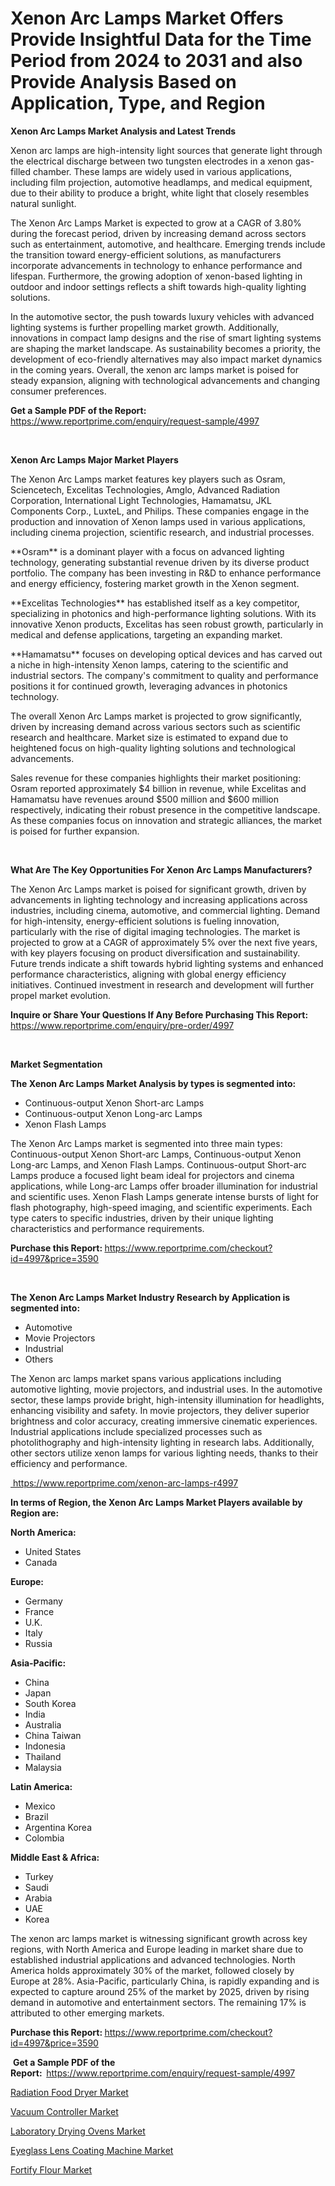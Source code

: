 <p><h1>Xenon Arc Lamps Market Offers Provide Insightful Data for the Time Period from 2024 to 2031 and also Provide Analysis Based on Application, Type, and Region</h1></p><p><strong>Xenon Arc Lamps Market Analysis and Latest Trends</strong></p>
<p><p>Xenon arc lamps are high-intensity light sources that generate light through the electrical discharge between two tungsten electrodes in a xenon gas-filled chamber. These lamps are widely used in various applications, including film projection, automotive headlamps, and medical equipment, due to their ability to produce a bright, white light that closely resembles natural sunlight.</p><p>The Xenon Arc Lamps Market is expected to grow at a CAGR of 3.80% during the forecast period, driven by increasing demand across sectors such as entertainment, automotive, and healthcare. Emerging trends include the transition toward energy-efficient solutions, as manufacturers incorporate advancements in technology to enhance performance and lifespan. Furthermore, the growing adoption of xenon-based lighting in outdoor and indoor settings reflects a shift towards high-quality lighting solutions.</p><p>In the automotive sector, the push towards luxury vehicles with advanced lighting systems is further propelling market growth. Additionally, innovations in compact lamp designs and the rise of smart lighting systems are shaping the market landscape. As sustainability becomes a priority, the development of eco-friendly alternatives may also impact market dynamics in the coming years. Overall, the xenon arc lamps market is poised for steady expansion, aligning with technological advancements and changing consumer preferences.</p></p>
<p><strong>Get a Sample PDF of the Report:&nbsp;</strong> <a href="https://www.reportprime.com/enquiry/request-sample/4997">https://www.reportprime.com/enquiry/request-sample/4997</a></p>
<p>&nbsp;</p>
<p><strong>Xenon Arc Lamps Major Market Players</strong></p>
<p><p>The Xenon Arc Lamps market features key players such as Osram, Sciencetech, Excelitas Technologies, Amglo, Advanced Radiation Corporation, International Light Technologies, Hamamatsu, JKL Components Corp., LuxteL, and Philips. These companies engage in the production and innovation of Xenon lamps used in various applications, including cinema projection, scientific research, and industrial processes.</p><p>**Osram** is a dominant player with a focus on advanced lighting technology, generating substantial revenue driven by its diverse product portfolio. The company has been investing in R&D to enhance performance and energy efficiency, fostering market growth in the Xenon segment.</p><p>**Excelitas Technologies** has established itself as a key competitor, specializing in photonics and high-performance lighting solutions. With its innovative Xenon products, Excelitas has seen robust growth, particularly in medical and defense applications, targeting an expanding market.</p><p>**Hamamatsu** focuses on developing optical devices and has carved out a niche in high-intensity Xenon lamps, catering to the scientific and industrial sectors. The company's commitment to quality and performance positions it for continued growth, leveraging advances in photonics technology.</p><p>The overall Xenon Arc Lamps market is projected to grow significantly, driven by increasing demand across various sectors such as scientific research and healthcare. Market size is estimated to expand due to heightened focus on high-quality lighting solutions and technological advancements.</p><p>Sales revenue for these companies highlights their market positioning: Osram reported approximately $4 billion in revenue, while Excelitas and Hamamatsu have revenues around $500 million and $600 million respectively, indicating their robust presence in the competitive landscape. As these companies focus on innovation and strategic alliances, the market is poised for further expansion.</p></p>
<p>&nbsp;</p>
<p><strong>What Are The Key Opportunities For Xenon Arc Lamps Manufacturers?</strong></p>
<p><p>The Xenon Arc Lamps market is poised for significant growth, driven by advancements in lighting technology and increasing applications across industries, including cinema, automotive, and commercial lighting. Demand for high-intensity, energy-efficient solutions is fueling innovation, particularly with the rise of digital imaging technologies. The market is projected to grow at a CAGR of approximately 5% over the next five years, with key players focusing on product diversification and sustainability. Future trends indicate a shift towards hybrid lighting systems and enhanced performance characteristics, aligning with global energy efficiency initiatives. Continued investment in research and development will further propel market evolution.</p></p>
<p><strong>Inquire or Share Your Questions If Any Before Purchasing This Report:</strong> <a href="https://www.reportprime.com/enquiry/pre-order/4997">https://www.reportprime.com/enquiry/pre-order/4997</a></p>
<p>&nbsp;</p>
<p><strong>Market Segmentation</strong></p>
<p><strong>The Xenon Arc Lamps Market Analysis by types is segmented into:</strong></p>
<p><ul><li>Continuous-output Xenon Short-arc Lamps</li><li>Continuous-output Xenon Long-arc Lamps</li><li>Xenon Flash Lamps</li></ul></p>
<p><p>The Xenon Arc Lamps market is segmented into three main types: Continuous-output Xenon Short-arc Lamps, Continuous-output Xenon Long-arc Lamps, and Xenon Flash Lamps. Continuous-output Short-arc Lamps produce a focused light beam ideal for projectors and cinema applications, while Long-arc Lamps offer broader illumination for industrial and scientific uses. Xenon Flash Lamps generate intense bursts of light for flash photography, high-speed imaging, and scientific experiments. Each type caters to specific industries, driven by their unique lighting characteristics and performance requirements.</p></p>
<p><strong>Purchase this Report:&nbsp;</strong><a href="https://www.reportprime.com/checkout?id=4997&price=3590">https://www.reportprime.com/checkout?id=4997&price=3590</a></p>
<p>&nbsp;</p>
<p><strong>The Xenon Arc Lamps Market Industry Research by Application is segmented into:</strong></p>
<p><ul><li>Automotive</li><li>Movie Projectors</li><li>Industrial</li><li>Others</li></ul></p>
<p><p>The Xenon arc lamps market spans various applications including automotive lighting, movie projectors, and industrial uses. In the automotive sector, these lamps provide bright, high-intensity illumination for headlights, enhancing visibility and safety. In movie projectors, they deliver superior brightness and color accuracy, creating immersive cinematic experiences. Industrial applications include specialized processes such as photolithography and high-intensity lighting in research labs. Additionally, other sectors utilize xenon lamps for various lighting needs, thanks to their efficiency and performance.</p></p>
<p><a href="https://www.reportprime.com/xenon-arc-lamps-r4997">&nbsp;https://www.reportprime.com/xenon-arc-lamps-r4997</a></p>
<p><strong>In terms of Region, the Xenon Arc Lamps Market Players available by Region are:</strong></p>
<p>
    <p> <strong> North America: </strong>
        <ul>
            <li>United States</li>
            <li>Canada</li>
        </ul>
        </p> 
    <p> <strong> Europe: </strong>
        <ul>
            <li>Germany</li>
            <li>France</li>
            <li>U.K.</li>
            <li>Italy</li>
            <li>Russia</li>
        </ul>
        </p> 
    <p> <strong> Asia-Pacific: </strong>
        <ul>
            <li>China</li>
            <li>Japan</li>
            <li>South Korea</li>
            <li>India</li>
            <li>Australia</li>
            <li>China Taiwan</li>
            <li>Indonesia</li>
            <li>Thailand</li>
            <li>Malaysia</li>
        </ul>
        </p> 
    <p> <strong> Latin America: </strong>
        <ul>
            <li>Mexico</li>
            <li>Brazil</li>
            <li>Argentina Korea</li>
            <li>Colombia</li>
        </ul>
        </p> 
    <p> <strong> Middle East & Africa: </strong>
        <ul>
            <li>Turkey</li>
            <li>Saudi</li>
            <li>Arabia</li>
            <li>UAE</li>
            <li>Korea</li>
        </ul>
    </p>
    </p>
<p><p>The xenon arc lamps market is witnessing significant growth across key regions, with North America and Europe leading in market share due to established industrial applications and advanced technologies. North America holds approximately 30% of the market, followed closely by Europe at 28%. Asia-Pacific, particularly China, is rapidly expanding and is expected to capture around 25% of the market by 2025, driven by rising demand in automotive and entertainment sectors. The remaining 17% is attributed to other emerging markets.</p></p>
<p><strong>Purchase this Report: </strong><a href="https://www.reportprime.com/checkout?id=4997&price=3590">https://www.reportprime.com/checkout?id=4997&price=3590</a></p>
<p>&nbsp;<strong>Get a Sample PDF of the Report:&nbsp;&nbsp;</strong><a href="https://www.reportprime.com/enquiry/request-sample/4997">https://www.reportprime.com/enquiry/request-sample/4997</a></p>
<p><strong></strong></p>
<p><p><a href="https://issuu.com/reportprime-2/docs/radiation-food-dryer-market-size-20_d26362304b61d7">Radiation Food Dryer Market</a></p><p><a href="https://www.linkedin.com/pulse/vacuum-controller-market-industry-trends-forecast-period-ekswe?trackingId=eLq6VUOmRhqy8icUWIPmNA%3D%3D">Vacuum Controller Market</a></p><p><a href="https://www.linkedin.com/pulse/laboratory-drying-ovens-market-industry-landscape-growth-trajectories-ixvwe?trackingId=iUNLmEFLRT2n1DKvc5%2FdXw%3D%3D">Laboratory Drying Ovens Market</a></p><p><a href="https://issuu.com/reportprime-2/docs/eyeglass-lens-coating-machine-marke_ea8852a723e444">Eyeglass Lens Coating Machine Market</a></p><p><a href="https://www.linkedin.com/pulse/fortify-flour-market-size-share-analysis-growth-trends-bcouf?trackingId=pelPd76hTbCfjYp1P%2FHNWg%3D%3D">Fortify Flour Market</a></p></p>